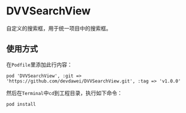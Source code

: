 

DVVSearchView
=============
自定义的搜索框，用于统一项目中的搜索框。

使用方式
-------
在`Podfile`里添加此行内容：
```
pod 'DVVSearchView', :git => 'https://github.com/devdawei/DVVSearchView.git', :tag => 'v1.0.0'
```

然后在`Terminal`中`cd`到工程目录，执行如下命令：
```
pod install
```
